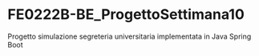 # FE0222B-BE_ProgettoSettimana10

Progetto simulazione segreteria universitaria implementata in Java Spring Boot 
